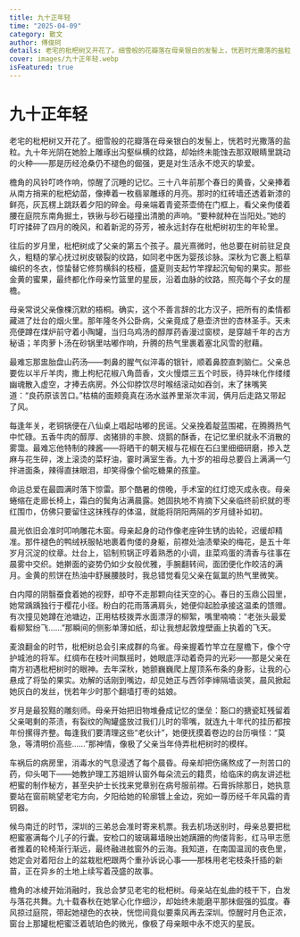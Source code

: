 ```yaml
---
title: 九十正年轻
time: "2025-04-09"
category: 散文
author: 傅俊珂
details: 老宅的枇杷树又开花了。细雪般的花瓣落在母亲银白的发髻上，恍若时光撒落的盐粒。九十年光阴在她脸上雕琢出沟壑纵横的纹路，却始终未能蚀去那双眼睛里跳动的火种——那是历经沧桑仍不褪色的倔强，更是对生活永不熄灭的挚爱。
cover: images/九十正年轻.webp
isFeatured: true
---
```


# 九十正年轻

老宅的枇杷树又开花了。细雪般的花瓣落在母亲银白的发髻上，恍若时光撒落的盐粒。九十年光阴在她脸上雕琢出沟壑纵横的纹路，却始终未能蚀去那双眼睛里跳动的火种——那是历经沧桑仍不褪色的倔强，更是对生活永不熄灭的挚爱。

檐角的风铃叮咚作响，惊醒了沉睡的记忆。三十八年前那个春日的黄昏，父亲捧着从南方捎来的枇杷幼苗，像捧着一枚翡翠雕琢的月亮。那时的红砖墙还透着新漆的鲜亮，灰瓦楞上跳跃着夕阳的碎金。母亲端着青瓷茶壶倚在门框上，看父亲佝偻着腰在庭院东南角掘土，铁锹与砂石碰撞出清脆的声响。“要种就种在当阳处。”她的叮咛揉碎了四月的晚风，和着新泥的芬芳，被永远封存在枇杷树初生的年轮里。

往后的岁月里，枇杷树成了父亲的第五个孩子。晨光熹微时，他总要在树前驻足良久，粗糙的掌心抚过树皮皲裂的纹路，如同老中医为婴孩诊脉。深秋为它裹上稻草编织的冬衣，惊蛰替它修剪横斜的枝桠，盛夏则支起竹竿撑起沉甸甸的果实。那些金黄的蜜果，最终都化作母亲竹篮里的星辰，沿着血脉的纹路，照亮每个子女的屋檐。

母亲常说父亲像棵沉默的梧桐。确实，这个不善言辞的北方汉子，把所有的柔情都藏进了灶台的烟火里。那年隆冬外公卧病，父亲竟成了悬壶济世的杏林圣手。天未亮便蹲在煤炉前守着小陶罐，当归乌鸡汤的醇厚药香漫过窗棂，是穿越千年的古方秘语；羊肉萝卜汤在砂锅里咕嘟作响，升腾的热气里裹着塞北风雪的慰藉。

最难忘那盅胎盘山药汤——刺鼻的腥气似淬毒的银针，顺着鼻腔直刺脑仁。父亲总要佐以半斤羊肉，撒上枸杞花椒八角茴香，文火慢煨三五个时辰，待异味化作缕缕幽魂散入虚空，才捧去病房。外公仰脖饮尽时喉结滚动如吞剑，末了抹嘴笑道：“良药原该苦口。”枯槁的面颊竟真在汤水滋养里渐次丰润，俩月后走路又带起了风。

每逢年关，老铜锅便在八仙桌上唱起咕嘟的民谣。父亲挽着靛蓝围裙，在腾腾热气中忙碌。五香牛肉的醇厚、卤猪排的丰腴、烧鹅的酥香，在记忆里织就永不消散的雾霭。最难忘他特制的辣酱——将晒干的朝天椒与花椒在石臼里细细研磨，掺入芝麻与花生碎，泼上滚烫的菜籽油，霎时满室生香。九十岁的祖母总要舀上满满一勺拌进面条，辣得直抹眼泪，却笑得像个偷吃糖果的孩童。

命运总爱在最圆满时落下惊雷。那个酷暑的傍晚，手术室的红灯熄灭成永夜。母亲蜷缩在走廊长椅上，霜白的鬓角沾满晨露。她固执地不肯摘下父亲临终前织就的枣红围巾，仿佛只要留住这抹残存的体温，就能将阴阳两隔的岁月缝补如初。

晨光依旧会准时叩响雕花木窗。母亲起身的动作像老座钟生锈的齿轮，迟缓却精准。那件褪色的鸭绒袄服帖地裹着佝偻的身躯，前襟处油渍晕染的梅花，是五十年岁月沉淀的纹章。灶台上，铝制煎锅正哼着熟悉的小调，韭菜鸡蛋的清香与往事在晨雾中交织。她擀面的姿势仍如少女般优雅，手腕翻转间，面团便化作皎洁的满月。金黄的煎饼在热油中舒展腰肢时，我总错觉看见父亲在氤氲的热气里微笑。

白内障的阴翳蚕食着她的视野，却夺不走那颗向往天空的心。春日的玉鼎公园里，她常踽踽独行于樱花小径。粉白的花雨落满肩头，她便仰起脸承接这温柔的馈赠。有次撞见她蹲在池塘边，正用枯枝拨弄水面漂浮的柳絮，嘴里喃喃：“老张头最爱看柳絮纷飞……”那瞬间的侧影单薄如纸，却让我想起敦煌壁画上执着的飞天。

麦浪翻金的时节，枇杷树总会引来成群的鸟雀。母亲握着竹竿立在屋檐下，像个守护城池的将军。红绸布在枝叶间飘摇时，她眼底浮动着奇异的光彩——那是父亲在南方初遇枇杷树时的眼神。去年深秋，她颤巍巍爬上屋顶系布条的身影，让我的心悬成了将坠的果实。劝解的话刚到嘴边，却见她正与西邻李婶隔墙谈笑，晨风掀起她灰白的发丝，恍若年少时那个翻墙打枣的姑娘。

岁月是最狡黠的雕刻师。母亲开始把旧物堆叠成记忆的堡垒：豁口的搪瓷缸残留着父亲喝剩的茶渍，有裂纹的陶罐盛放过我们儿时的零嘴，就连九十年代的挂历都按年份摞得齐整。每逢我们要清理这些“老伙计”，她便抚摸着卷边的台历嗔怪：“莫急，等清明价高些……”那神情，像极了父亲当年侍弄枇杷树时的模样。

车祸后的病房里，消毒水的气息浸透了每个晨昏。母亲却把伤痛熬成了一剂苦口的药，仰头喝下——她教护理工苏姐辨认窗外每朵流云的籍贯，给临床的病友讲述枇杷蜜的制作秘方，甚至央护士长找来党章别在病号服前襟。石膏拆除那日，她执意要站在窗前眺望老宅方向，夕阳给她的轮廓镀上金边，宛如一尊历经千年风霜的青铜器。

候鸟南迁的时节，深圳的三弟总会准时寄来机票。我去机场送别时，母亲总要把枇杷蜜塞满每个儿子的行囊。安检口的玻璃幕墙映出她蹒跚的佝偻背影，红马甲志愿者推着的轮椅渐行渐远，最终融进舷窗外的云海。我知道，在南国温润的夜色里，她定会对着阳台上的盆栽枇杷跟两个重孙诉说心事——那株用老宅枝条扦插的新苗，正在异乡的土地上续写着茂盛的故事。

檐角的冰棱开始消融时，我总会梦见老宅的枇杷树。母亲站在虬曲的枝干下，白发与落花共舞。九十载春秋在她掌心化作细沙，却始终未能磨平那抹倔强的弧度。春风掠过庭院，带起她褪色的衣袂，恍惚间竟似要乘风再去深圳。惊醒时月色正浓，窗台上那罐枇杷蜜泛着琥珀色的微光，像极了母亲眼中永不熄灭的星辰。

